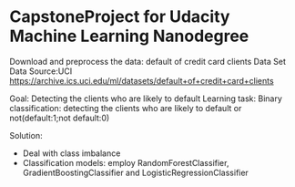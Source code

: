 # CapstoneProject for Udacity Machine Learning Nanodegree

Download and preprocess the data: default of credit card clients Data Set
Data Source:UCI https://archive.ics.uci.edu/ml/datasets/default+of+credit+card+clients

Goal: 
Detecting the clients who are likely to default 
Learning task:
Binary classification: detecting the clients who are likely to default or not(default:1;not default:0)

Solution:
 - Deal with class imbalance
 - Classification models: employ RandomForestClassifier, GradientBoostingClassifier and LogisticRegressionClassifier
